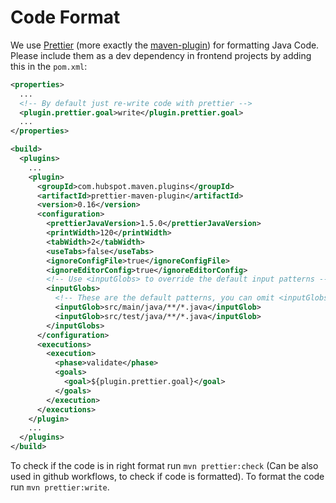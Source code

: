 # Code Format
We use [Prettier](https://prettier.io/) (more exactly the [maven-plugin](https://github.com/HubSpot/prettier-maven-plugin)) for formatting Java Code.
Please include them as a dev dependency in frontend projects by adding this in the `pom.xml`:
```xml
<properties>
  ...
  <!-- By default just re-write code with prettier -->
  <plugin.prettier.goal>write</plugin.prettier.goal>
  ...
</properties>

<build>
  <plugins>
    ...
    <plugin>
      <groupId>com.hubspot.maven.plugins</groupId>
      <artifactId>prettier-maven-plugin</artifactId>
      <version>0.16</version>
      <configuration>
        <prettierJavaVersion>1.5.0</prettierJavaVersion>
        <printWidth>120</printWidth>
        <tabWidth>2</tabWidth>
        <useTabs>false</useTabs>
        <ignoreConfigFile>true</ignoreConfigFile>
        <ignoreEditorConfig>true</ignoreEditorConfig>
        <!-- Use <inputGlobs> to override the default input patterns -->
        <inputGlobs>
          <!-- These are the default patterns, you can omit <inputGlobs> entirely unless you want to override them -->
          <inputGlob>src/main/java/**/*.java</inputGlob>
          <inputGlob>src/test/java/**/*.java</inputGlob>
        </inputGlobs>
      </configuration>
      <executions>
        <execution>
          <phase>validate</phase>
          <goals>
            <goal>${plugin.prettier.goal}</goal>
          </goals>
        </execution>
      </executions>
    </plugin>
    ...
  </plugins>
</build>

```

To check if the code is in right format run `mvn prettier:check` (Can be also used in github workflows, to check if code is formatted).
To format the code run `mvn prettier:write`.